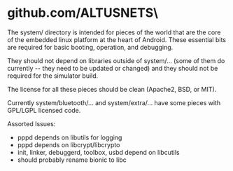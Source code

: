 # github.com/ALTUSNETS\

The system/ directory is intended for pieces of the world that are the
core of the embedded linux platform at the heart of Android.  These
essential bits are required for basic booting, operation, and debugging.

They should not depend on libraries outside of system/... (some of them
do currently -- they need to be updated or changed) and they should not
be required for the simulator build.

The license for all these pieces should be clean (Apache2, BSD, or MIT).

Currently system/bluetooth/... and system/extra/... have some pieces
with GPL/LGPL licensed code.

Assorted Issues:

- pppd depends on libutils for logging
- pppd depends on libcrypt/libcrypto
- init, linker, debuggerd, toolbox, usbd depend on libcutils
- should probably rename bionic to libc
